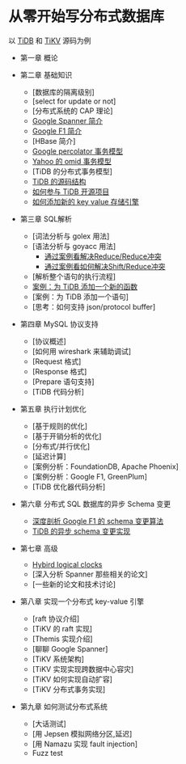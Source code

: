 # 从零开始写分布式数据库
以 [TiDB](https://github.com/pingcap/tidb) 和 [TiKV](https://github.com/pingcap/tikv) 源码为例

*	第一章 概论

*	第二章 基础知识
	*	[数据库的隔离级别]
	*	[select for update or not]
	*	[分布式系统的 CAP 理论]
	*	[Google Spanner 简介](spanner/README.md)
	*	[Google F1 简介](f1/README.md)
	*	[HBase 简介]
	*	[Google percolator 事务模型](percolator/README.md)
	*	[Yahoo 的 omid 事务模型](omid/README.md)
	*	[TiDB 的分布式事务模型]
	*	[TiDB 的源码结构](https://docs.google.com/document/d/1YLJUf4raq_MIRhEcHwkPDQicUUXttK85neHUCT7KO-U/edit?usp=sharing)
	*	[如何参与 TiDB 开源项目](howto/README.md)
	*	[如何添加新的 key value 存储引擎](tidb/storage.md)
	
*	第三章 SQL解析
	*	[词法分析与 golex 用法]
	*	[语法分析与 goyacc 用法]
		*	[通过案例看解决Reduce/Reduce冲突](https://github.com/pingcap/tidb/pull/589/files)
		*	[通过案例看如何解决Shift/Reduce冲突](https://github.com/pingcap/tidb/pull/128/files)
	*	[解析整个语句的执行流程]
	*	[案例：为 TiDB 添加一个新的函数](tidb/builtin.md)
	*	[案例：为 TiDB 添加一个语句]
	*	[思考：如何支持 json/protocol buffer]
	
*	第四章 MySQL 协议支持
	*	[协议概述]
	*	[如何用 wireshark 来辅助调试]
	*	[Request 格式]
	*	[Response 格式]
	*	[Prepare 语句支持]
	*	[TiDB 代码分析]
		 
*	第五章 执行计划优化 	
	* 	[基于规则的优化]
	* 	[基于开销分析的优化]
	*	[分布式/并行优化]
	*	[延迟计算]
	*	[案例分析：FoundationDB, Apache Phoenix]
	*	[案例分析：Google F1, GreenPlum]
	*	[TiDB 优化器代码分析]
	
*	第六章 分布式 SQL 数据库的异步 Schema 变更 	
	* 	[深度剖析 Google F1 的 schema 变更算法](f1/schema-change.md)
	*	[TiDB 的异步 schema 变更实现](f1/schema-change-implement.md)
		
*	第七章 高级
	*	[Hybird logical clocks](hlc/README.md)
	*	[深入分析 Spanner 那些相关的论文]
	*	[一些新的论文和技术讨论]

*	第八章 实现一个分布式 key-value 引擎
	*	[raft 协议介绍]
	*	[TiKV 的 raft 实现]
	*	[Themis 实现介绍]
	*	[聊聊 Google Spanner]
	*	[TiKV 系统架构]
	*	[TiKV 实现实现跨数据中心容灾]
	*	[TiKV 如何实现自动扩容]
	*	[TiKV 分布式事务实现]
	
*	第九章 如何测试分布式系统
	*	[大话测试]
	*	[用 Jepsen 模拟网络分区,延迟]
	*	[用 Namazu 实现 fault injection]
	*	Fuzz test
